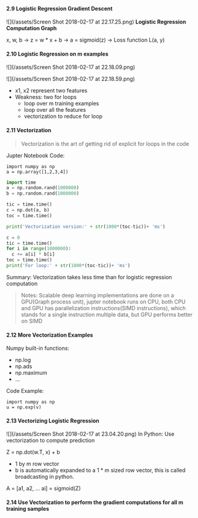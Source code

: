 #### 2.9 Logistic Regression Gradient Descent
![](/assets/Screen Shot 2018-02-17 at 22.17.25.png)
**Logistic Regression Computation Graph**

x, w, b  ->  z = w * x + b  ->  a = sigmoid(z)  -> Loss function L(a, y)


#### 2.10 Logistic Regression on m examples

![](/assets/Screen Shot 2018-02-17 at 22.18.09.png)

![](/assets/Screen Shot 2018-02-17 at 22.18.59.png)

- x1, x2 represent two features
- Weakness: two for loops
  - loop over m training examples
  - loop over all the features
  - vectorization to reduce for loop
   
#### 2.11 Vectorization 
>Vectorization is the art of getting rid of explicit for loops in the code

Jupter Notebook Code: 

```
import numpy as np
a = np.array([1,2,3,4]) 
```

```python
import time
a = np.random.rand(1000000)
b = np.random.rand(1000000)

tic = time.time()
c = np.dot(a, b)
toc = time.time()

print('Vectorization version:' + str(1000*(toc-tic))+ 'ms')

c = 0
tic = time.time()
for i in range(1000000):
  c += a[i] * b[i]
toc = time.time()
print('For loop:' + str(1000*(toc-tic))+ 'ms')

```
Summary: Vectorization takes less time than for logistic regression computation 

>Notes: Scalable deep learning implementations are done on a GPU(Graph process unit), jupter notebook runs on CPU, both CPU and GPU has parallelization instructions(SIMD instructions), which stands for a single instruction multiple data, but GPU performs better on SIMD          

#### 2.12 More Vectorization Examples
Numpy built-in functions:

- np.log
- np.ads
- np.maximum
- ...

Code Example:

```
import numpy as np
u = np.exp(v)
```
#### 2.13 Vectorizing Logistic Regression
![](/assets/Screen Shot 2018-02-17 at 23.04.20.png) 
In Python:
Use vectorization to compute prediction

Z = np.dot(w.T, x) + b
- 1 by m row vector 
- b is automatically expanded to a 1 * m sized row vector, this is called broadcasting in python.

A = [a1, a2, ... ai] = sigmoid(Z)

#### 2.14 Use Vectorization to perform the gradient computations for all m training samples
